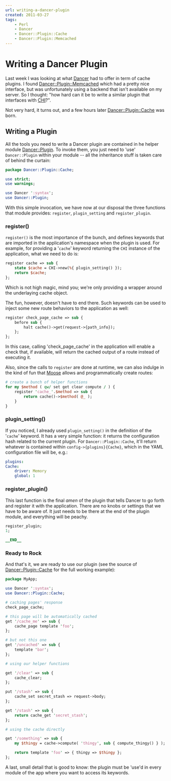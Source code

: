 ```yaml
---
url: writing-a-dancer-plugin
created: 2011-03-27
tags:
    - Perl
    - Dancer
    - Dancer::Plugin::Cache
    - Dancer::Plugin::Memcached
---
```


# Writing a Dancer Plugin

Last week I was looking at what [Dancer](cpan) had to
offer in term of cache plugins. I found
[Dancer::Plugin::Memcached](cpan) which had a pretty nice
interface, but was unfortunately using a backend that isn't
available on my server. So I thought: "how hard can it be to write
a similar plugin that interfaces with [CHI](cpan)?".

Not very hard, it turns out, and a few hours later
[Dancer::Plugin::Cache](cpan) was born.

## Writing a Plugin

All the tools you need to write a Dancer plugin are 
contained in he helper module 
[Dancer::Plugin](http://search.cpan.org/dist/Dancer/lib/Dancer/Plugin.pm).
To invoke them, you just need to 'use' `Dancer::Plugin` within your module --
all the inheritance stuff is taken care of behind the curtain:

```perl
package Dancer::Plugin::Cache;

use strict;
use warnings;

use Dancer ':syntax';
use Dancer::Plugin;
```


With this simple invocation, we have now at our
disposal the three functions that module provides: `register`, 
`plugin_setting` and `register_plugin`. 

### register()

`register()` is the most importance of the bunch, and defines keywords that are imported 
in the application's namespace when the plugin is used. For example, for providing
a '`cache`' keyword returning the `CHI` instance of the application, what we
need to do is:

```perl
register cache => sub {
    state $cache = CHI->new(%{ plugin_setting() });
    return $cache;
};
```

Which is not high magic, mind you; we're only providing a wrapper around 
the underlaying cache object.

The fun, however, doesn't have to end there. Such keywords can be used to
inject some new route behaviors to the application as well:

```perl
register check_page_cache => sub {
    before sub {
        halt cache()->get(request->{path_info});
    };  
};
```

In this case, calling 'check_page_cache' in the application will 
enable a check that, if available, will return the cached output of a route 
instead of executing it.

Also, since the calls to `register` are done at runtime, we can also 
indulge in the kind of fun that [Moose](cpan) allows and programmatically
create routes:

```perl
# create a bunch of helper functions
for my $method ( qw/ set get clear compute / ) {
    register 'cache_'.$method => sub {
        return cache()->$method( @_ );
    }
}
```

### plugin_setting()

If you noticed, I already used `plugin_setting()` in the definition of the
'`cache`' keyword.  It has a very simple function: it returns the
configuration hash related to the current plugin. For `Dancer::Plugin::Cache`,
it'll return whatever is contained within `config->{plugins}{Cache}`, which in
the YAML configuration file will be, e.g.:

```yaml
plugins:
Cache:
    driver: Memory
    global: 1
```

### register_plugin()

This last function is the final *amen* of the plugin that tells Dancer to go
forth and register it with the application. There are no knobs or settings
that we have to be aware of. It just needs to be there at the end of the 
plugin module, and everything will be peachy.

```perl
register_plugin;
1;

__END__
```

### Ready to Rock

And that's it, we are ready to use our plugin (see the source
of [Dancer::Plugin::Cache](cpan) for the full working
example):

```perl
package MyApp;

use Dancer ':syntax';
use Dancer::Plugin::Cache;

# caching pages' response
check_page_cache;

# this page will be automatically cached
get '/cache_me' => sub {
    cache_page template 'foo';
};

# but not this one
get '/uncached' => sub {
    template 'bar';
};

# using our helper functions

get '/clear' => sub {
    cache_clear;
};

put '/stash' => sub {
    cache_set secret_stash => request->body;
};

get '/stash' => sub {
    return cache_get 'secret_stash';
};

# using the cache directly

get '/something' => sub {
    my $thingy = cache->compute( 'thingy', sub { compute_thingy() } );

    return template 'foo' => { thingy => $thingy };
};
```


A last, small detail that is good to know: the plugin must be 'use'd in
every module of the app where you want to access its keywords.


